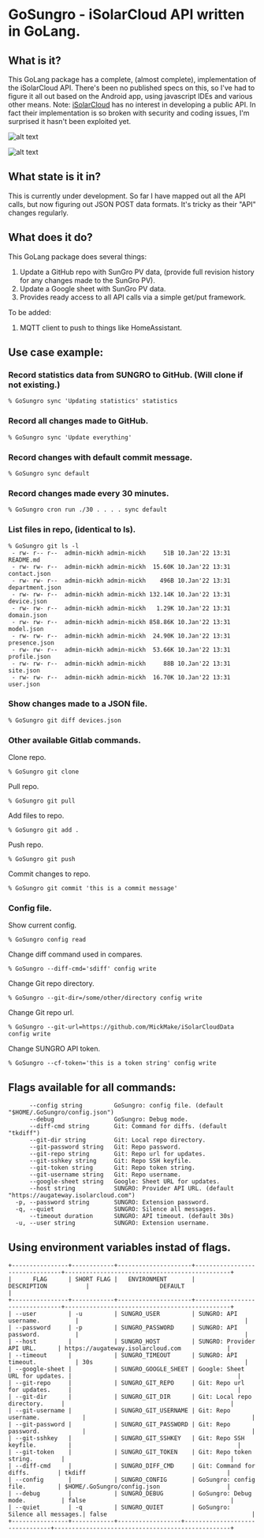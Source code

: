 # GoSungro - iSolarCloud API written in GoLang.

## What is it?

This GoLang package has a complete, (almost complete), implementation of the iSolarCloud API.
There's been no published specs on this, so I've had to figure it all out based on the Android app, using javascript IDEs and various other means.
Note: [iSolarCloud](https://isolarcloud.com) has no interest in developing a public API. In fact their implementation is so broken with security and coding issues, I'm surprised it hasn't been exploited yet.

![alt text](https://github.com/MickMake/GoSungro/blob/master/docs/iSolarCloudLogin.png?raw=true)

![alt text](https://github.com/MickMake/GoSungro/blob/master/docs/iSolarCloud.png?raw=true)


## What state is it in?

This is currently under development. So far I have mapped out all the API calls, but now figuring out JSON POST data formats.
It's tricky as their "API" changes regularly.


## What does it do?

This GoLang package does several things:
1. Update a GitHub repo with SunGro PV data, (provide full revision history for any changes made to the SunGro PV).
2. Update a Google sheet with SunGro PV data.
3. Provides ready access to all API calls via a simple get/put framework.

To be added:
1. MQTT client to push to things like HomeAssistant.


## Use case example:
### Record statistics data from SUNGRO to GitHub. (Will clone if not existing.)

	% GoSungro sync 'Updating statistics' statistics

### Record all changes made to GitHub.

	% GoSungro sync 'Update everything'

### Record changes with default commit message.

	% GoSungro sync default

### Record changes made every 30 minutes.

	% GoSungro cron run ./30 . . . . sync default

### List files in repo, (identical to ls).

```
% GoSungro git ls -l
 - rw- r-- r--  admin-mickh admin-mickh     51B 10.Jan'22 13:31 README.md
 - rw- rw- r--  admin-mickh admin-mickh  15.60K 10.Jan'22 13:31 contact.json
 - rw- rw- r--  admin-mickh admin-mickh    496B 10.Jan'22 13:31 department.json
 - rw- rw- r--  admin-mickh admin-mickh 132.14K 10.Jan'22 13:31 device.json
 - rw- rw- r--  admin-mickh admin-mickh   1.29K 10.Jan'22 13:31 domain.json
 - rw- rw- r--  admin-mickh admin-mickh 858.86K 10.Jan'22 13:31 model.json
 - rw- rw- r--  admin-mickh admin-mickh  24.90K 10.Jan'22 13:31 presence.json
 - rw- rw- r--  admin-mickh admin-mickh  53.66K 10.Jan'22 13:31 profile.json
 - rw- rw- r--  admin-mickh admin-mickh     88B 10.Jan'22 13:31 site.json
 - rw- rw- r--  admin-mickh admin-mickh  16.70K 10.Jan'22 13:31 user.json
```

### Show changes made to a JSON file.

	% GoSungro git diff devices.json

### Other available Gitlab commands.
Clone repo.

	% GoSungro git clone

Pull repo.

	% GoSungro git pull

Add files to repo.

	% GoSungro git add .

Push repo.

	% GoSungro git push

Commit changes to repo.

	% GoSungro git commit 'this is a commit message'

### Config file.
Show current config.

	% GoSungro config read

Change diff command used in compares.

	% GoSungro --diff-cmd='sdiff' config write

Change Git repo directory.

	% GoSungro --git-dir=/some/other/directory config write

Change Git repo url.

	% GoSungro --git-url=https://github.com/MickMake/iSolarCloudData config write

Change SUNGRO API token.

	% GoSungro --cf-token='this is a token string' config write


## Flags available for all commands:
```
      --config string         GoSungro: config file. (default "$HOME/.GoSungro/config.json")
      --debug                 GoSungro: Debug mode.
      --diff-cmd string       Git: Command for diffs. (default "tkdiff")
      --git-dir string        Git: Local repo directory.
      --git-password string   Git: Repo password.
      --git-repo string       Git: Repo url for updates.
      --git-sshkey string     Git: Repo SSH keyfile.
      --git-token string      Git: Repo token string.
      --git-username string   Git: Repo username.
      --google-sheet string   Google: Sheet URL for updates.
      --host string           SUNGRO: Provider API URL. (default "https://augateway.isolarcloud.com")
  -p, --password string       SUNGRO: Extension password.
  -q, --quiet                 SUNGRO: Silence all messages.
      --timeout duration      SUNGRO: API timeout. (default 30s)
  -u, --user string           SUNGRO: Extension username.
```

## Using environment variables instad of flags.
```
+----------------+------------+---------------------+--------------------------------+-----------------------------------------------+
|      FLAG      | SHORT FLAG |   ENVIRONMENT       |          DESCRIPTION           |                    DEFAULT                    |
+----------------+------------+---------------------+--------------------------------+-----------------------------------------------+
| --user         | -u         | SUNGRO_USER         | SUNGRO: API username.          |                                               |
| --password     | -p         | SUNGRO_PASSWORD     | SUNGRO: API password.          |                                               |
| --host         |            | SUNGRO_HOST         | SUNGRO: Provider API URL.      | https://augateway.isolarcloud.com             |
| --timeout      |            | SUNGRO_TIMEOUT      | SUNGRO: API timeout.           | 30s                                           |
| --google-sheet |            | SUNGRO_GOOGLE_SHEET | Google: Sheet URL for updates. |                                               |
| --git-repo     |            | SUNGRO_GIT_REPO     | Git: Repo url for updates.     |                                               |
| --git-dir      |            | SUNGRO_GIT_DIR      | Git: Local repo directory.     |                                               |
| --git-username |            | SUNGRO_GIT_USERNAME | Git: Repo username.            |                                               |
| --git-password |            | SUNGRO_GIT_PASSWORD | Git: Repo password.            |                                               |
| --git-sshkey   |            | SUNGRO_GIT_SSHKEY   | Git: Repo SSH keyfile.         |                                               |
| --git-token    |            | SUNGRO_GIT_TOKEN    | Git: Repo token string.        |                                               |
| --diff-cmd     |            | SUNGRO_DIFF_CMD     | Git: Command for diffs.        | tkdiff                                        |
| --config       |            | SUNGRO_CONFIG       | GoSungro: config file.         | $HOME/.GoSungro/config.json                   |
| --debug        |            | SUNGRO_DEBUG        | GoSungro: Debug mode.          | false                                         |
| --quiet        | -q         | SUNGRO_QUIET        | GoSungro: Silence all messages.| false                                         |
+----------------+------------+------------------+--------------------------------+--------------------------------------------------+
```

